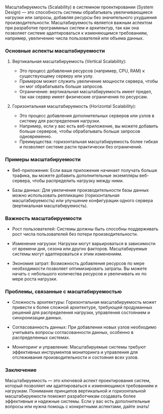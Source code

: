 Масштабируемость (Scalability) в системном проектировании (System Design) — это способность системы обрабатывать увеличивающиеся нагрузки или запросы, добавляя ресурсы без значительного ухудшения производительности. Масштабируемость является важным аспектом при разработке программных систем и архитектур, так как она позволяет системе адаптироваться к изменяющимся требованиям, например, увеличению числа пользователей или объема данных.

### Основные аспекты масштабируемости

1. Вертикальная масштабируемость (Vertical Scalability):
    - Это процесс добавления ресурсов (например, CPU, RAM) к существующему серверу или узлу.
    - Примером может служить увеличение мощности сервера, чтобы он мог обрабатывать больше запросов.
    - Ограничение: вертикальная масштабируемость имеет предел, так как сервер имеет физические ограничения по ресурсам.

2. Горизонтальная масштабируемость (Horizontal Scalability):
    - Это процесс добавления дополнительных серверов или узлов в систему для распределения нагрузки.
    - Например, если у вас есть веб-приложение, вы можете добавить больше серверов, чтобы обрабатывать больше запросов одновременно.
    - Преимущества: горизонтальная масштабируемость более гибкая и позволяет системе расти практически без ограничений.

### Примеры масштабируемости

- Веб-приложения: Если ваше приложение начинает получать больше трафика, вы можете добавить дополнительные экземпляры веб-сервера, чтобы распределить нагрузку между ними.

- Базы данных: Для увеличения производительности базы данных можно использовать репликацию (горизонтальная масштабируемость) или улучшение конфигурации одного сервера (вертикальная масштабируемость).

### Важность масштабируемости

- Рост пользователей: Системы должны быть способны поддерживать рост числа пользователей без потери производительности.

- Изменение нагрузки: Нагрузки могут варьироваться в зависимости от времени дня, сезона или других факторов. Масштабируемые системы могут адаптироваться к этим изменениям.

- Экономия затрат: Возможность добавления ресурсов по мере необходимости позволяет оптимизировать затраты. Вы можете начать с небольшого количества ресурсов и увеличивать их по мере роста нагрузки.

### Проблемы, связанные с масштабируемостью

- Сложность архитектуры: Горизонтальная масштабируемость может привести к более сложной архитектуре, требующей продуманных решений для распределения нагрузки, управления состоянием и синхронизации данных.

- Согласованность данных: При добавлении новых узлов необходимо учитывать вопросы согласованности данных, особенно в распределенных системах.

- Мониторинг и управление: Масштабируемые системы требуют эффективных инструментов мониторинга и управления для отслеживания производительности и состояния всех узлов.

### Заключение

Масштабируемость — это ключевой аспект проектирования систем, который позволяет им адаптироваться к изменяющимся требованиям и нагрузкам. Понимание принципов вертикальной и горизонтальной масштабируемости поможет разработчикам создавать более эффективные и надежные системы. Если у вас есть дополнительные вопросы или нужна помощь с конкретными аспектами, дайте знать!